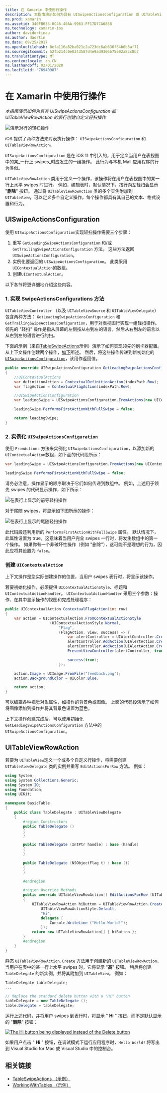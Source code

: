 ```yaml
---
title: 在 Xamarin 中使用行操作
description: 本指南演示如何为具有 UISwipeActionsConfiguration 或 UITableViewRowAction 的表行创建自定义轻扫操作
ms.prod: xamarin
ms.assetid: 340FB633-0C46-40AA-9963-FF17D7CA6858
ms.technology: xamarin-ios
author: davidortinau
ms.author: daortin
ms.date: 09/25/2017
ms.openlocfilehash: 8efa116a82ba021c2a723dc6ab636f54b6b5af71
ms.sourcegitcommit: 52fb214c0e0243587d4e9ad9306b75e92a8cc8b7
ms.translationtype: MT
ms.contentlocale: zh-CN
ms.lasthandoff: 02/01/2020
ms.locfileid: "76940987"
---
```

# <a name="working-with-row-actions-in-xamarinios"></a>在 Xamarin 中使用行操作

_本指南演示如何为具有 UISwipeActionsConfiguration 或 UITableViewRowAction 的表行创建自定义轻扫操作_

![演示对行的轻扫操作](row-action-images/action02.png)

iOS 提供了两种方法来对表执行操作： `UISwipeActionsConfiguration` 和 `UITableViewRowAction`。

`UISwipeActionsConfiguration` 是在 iOS 11 中引入的，用于定义当用户在表视图中的某_一行上 swipes_时应发生的一组操作。 此行为与本机 Mail 应用程序的行为类似。

`UITableViewRowAction` 类用于定义一个操作，该操作将在用户在表视图中的某一行上水平 swipes 时进行。
例如，编辑表时，默认情况下，按行向左轻扫会显示 "**删除**" 按钮。 通过将 `UITableViewRowAction` 类的多个实例附加到 `UITableView`，可以定义多个自定义操作，每个操作都具有其自己的文本、格式设置和行为。

## <a name="uiswipeactionsconfiguration"></a>UISwipeActionsConfiguration

使用 `UISwipeActionsConfiguration`实现轻扫操作需要三个步骤：

1. 重写 `GetLeadingSwipeActionsConfiguration` 和/或 `GetTrailingSwipeActionsConfiguration` 方法。 这些方法返回 `UISwipeActionsConfiguration`。
2. 实例化要返回的 `UISwipeActionsConfiguration`。 此类采用 `UIContextualAction`的数组。
3. 创建`UIContextualAction`。

以下各节将更详细地介绍这些内容。

### <a name="1-implementing-the-swipeactionsconfigurations-methods"></a>1. 实现 SwipeActionsConfigurations 方法

`UITableViewController` （以及 `UITableViewSource` 和 `UITableViewDelegate`）包含两种方法： `GetLeadingSwipeActionsConfiguration` 和 `GetTrailingSwipeActionsConfiguration`，用于对表视图行实现一组轻扫操作。 领先的 "轻扫" 操作是指从屏幕的左侧按从右到左的语言，然后从右到左的语言以从右到左的语言进行的扫。

下面的示例（来自[TableSwipeActions](https://docs.microsoft.com/samples/xamarin/ios-samples/tableswipeactions)示例）演示了如何实现领先的刷卡器配置。 从上下文操作创建两个操作，[如下](#create-uicontextualaction)所述。 然后，将这些操作传递到新初始化的[`UISwipeActionsConfiguration`](#create-uiswipeactionsconfigurations)，该用作返回值。

```csharp
public override UISwipeActionsConfiguration GetLeadingSwipeActionsConfiguration(UITableView tableView, NSIndexPath indexPath)
{
    //UIContextualActions
    var definitionAction = ContextualDefinitionAction(indexPath.Row);
    var flagAction = ContextualFlagAction(indexPath.Row);

    //UISwipeActionsConfiguration
    var leadingSwipe = UISwipeActionsConfiguration.FromActions(new UIContextualAction[] { flagAction, definitionAction });

    leadingSwipe.PerformsFirstActionWithFullSwipe = false;

    return leadingSwipe;
}
```

<a name="create-uiswipeactionsconfigurations" />

### <a name="2-instantiate-a-uiswipeactionsconfiguration"></a>2. 实例化 `UISwipeActionsConfiguration`

使用 `FromActions` 方法来实例化 `UISwipeActionsConfiguration`，以添加新的 `UIContextualAction`数组，如下面的代码段所示：

```csharp
var leadingSwipe = UISwipeActionsConfiguration.FromActions(new UIContextualAction[] { flagAction, definitionAction })

leadingSwipe.PerformsFirstActionWithFullSwipe = false;
```

请务必注意，操作显示的顺序取决于它们如何传递到数组中。 例如，上述用于领先 swipes 的代码显示操作，如下所示：

![在表行上显示的前导轻扫操作](row-action-images/action03.png)

对于尾随 swipes，将显示如下图所示的操作：

![在表行上显示的尾随轻扫操作](row-action-images/action04.png)

此代码段还利用新的 `PerformsFirstActionWithFullSwipe` 属性。 默认情况下，此属性设置为 true，这意味着当用户完全 swipes 一行时，将发生数组中的第一个操作。 如果你有一个非破坏性操作（例如 "删除"），这可能不是理想的行为，因此应将其设置为 `false`。

<a name="create-uicontextualaction" />

### <a name="create-a-uicontextualaction"></a>创建 `UIContextualAction`

上下文操作是您实际创建操作的位置，当用户 swipes 表行时，将显示该操作。

若要初始化操作，必须提供 `UIContextualActionStyle`、标题和 `UIContextualActionHandler`。 `UIContextualActionHandler` 采用三个参数：操作、在其中显示操作的视图和完成处理程序：

```csharp
public UIContextualAction ContextualFlagAction(int row)
{
    var action = UIContextualAction.FromContextualActionStyle
                    (UIContextualActionStyle.Normal,
                        "Flag",
                        (FlagAction, view, success) => {
                            var alertController = UIAlertController.Create($"Report {words[row]}?", "", UIAlertControllerStyle.Alert);
                            alertController.AddAction(UIAlertAction.Create("Cancel", UIAlertActionStyle.Cancel, null));
                            alertController.AddAction(UIAlertAction.Create("Yes", UIAlertActionStyle.Destructive, null));
                            PresentViewController(alertController, true, null);

                            success(true);
                        });

    action.Image = UIImage.FromFile("feedback.png");
    action.BackgroundColor = UIColor.Blue;

    return action;
}
```

可以编辑各种视觉对象属性，如操作的背景色或图像。 上面的代码段演示了如何将图像添加到操作并将其背景色设置为蓝色。

上下文操作创建完成后，可以使用初始化 `GetLeadingSwipeActionsConfiguration` 方法中的 `UISwipeActionsConfiguration`。

## <a name="uitableviewrowaction"></a>UITableViewRowAction

若要为 `UITableView`定义一个或多个自定义行操作，将需要创建 `UITableViewDelegate` 类的实例并重写 `EditActionsForRow` 方法。 例如：

```csharp
using System;
using System.Collections.Generic;
using System.IO;
using Foundation;
using UIKit;

namespace BasicTable
{
    public class TableDelegate : UITableViewDelegate
    {
        #region Constructors
        public TableDelegate ()
        {
        }

        public TableDelegate (IntPtr handle) : base (handle)
        {
        }

        public TableDelegate (NSObjectFlag t) : base (t)
        {
        }

        #endregion

        #region Override Methods
        public override UITableViewRowAction[] EditActionsForRow (UITableView tableView, NSIndexPath indexPath)
        {
            UITableViewRowAction hiButton = UITableViewRowAction.Create (
                UITableViewRowActionStyle.Default,
                "Hi",
                delegate {
                    Console.WriteLine ("Hello World!");
                });
            return new UITableViewRowAction[] { hiButton };
        }
        #endregion
    }
}
```

静态 `UITableViewRowAction.Create` 方法用于创建新的 `UITableViewRowAction`，当用户在表中的某一行上水平 swipes 时，它将显示 "**高**" 按钮。 稍后将创建 `TableDelegate` 的新实例，并将其附加到 `UITableView`。 例如：

```csharp
TableDelegate tableDelegate;
...

// Replace the standard delete button with a "Hi" button
tableDelegate = new TableDelegate ();
table.Delegate = tableDelegate;

```

运行上述代码，并将用户 swipes 到表行时，将显示 " **Hi** " 按钮，而不是默认显示的 "**删除**" 按钮：

[![](row-action-images/action01.png "The Hi button being displayed instead of the Delete button")](row-action-images/action01.png#lightbox)

如果用户点击 " **Hi** " 按钮，在调试模式下运行应用程序时，`Hello World!` 将写出到 Visual Studio for Mac 或 Visual Studio 中的控制台。

## <a name="related-links"></a>相关链接

- [TableSwipeActions （示例）](https://docs.microsoft.com/samples/xamarin/ios-samples/tableswipeactions)
- [WorkingWithTables （示例）](https://docs.microsoft.com/samples/xamarin/ios-samples/workingwithtables)
